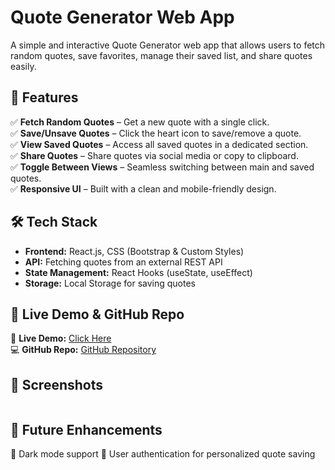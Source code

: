 # **Quote Generator Web App**

A simple and interactive Quote Generator web app that allows users to fetch random quotes, save favorites, manage their saved list, and share quotes easily.

## 🌟 **Features**

✅ **Fetch Random Quotes** – Get a new quote with a single click.  
✅ **Save/Unsave Quotes** – Click the heart icon to save/remove a quote.  
✅ **View Saved Quotes** – Access all saved quotes in a dedicated section.  
✅ **Share Quotes** – Share quotes via social media or copy to clipboard.  
✅ **Toggle Between Views** – Seamless switching between main and saved quotes.  
✅ **Responsive UI** – Built with a clean and mobile-friendly design.

## 🛠 **Tech Stack**

- **Frontend:** React.js, CSS (Bootstrap & Custom Styles)
- **API:** Fetching quotes from an external REST API
- **State Management:** React Hooks (useState, useEffect)
- **Storage:** Local Storage for saving quotes

## 🔗 **Live Demo & GitHub Repo**

🔗 **Live Demo:** [Click Here](https://daily-quotes-j8qw.vercel.app/)  
💻 **GitHub Repo:** [GitHub Repository](https://github.com/Amisha65/Daily-Quotes?tab=readme-ov-file#-live-demor)

## 📸 **Screenshots**

<img href="./assets/ssOfHome.png">

## 📌 **Future Enhancements**

🔹 Dark mode support
🔹 User authentication for personalized quote saving

